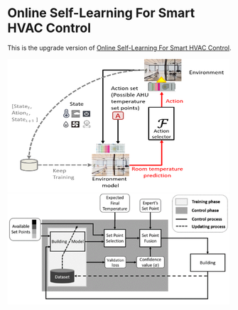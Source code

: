 # Online Self-Learning For Smart HVAC Control
This is the upgrade version of <a href="https://ieeexplore.ieee.org/document/8914027">Online Self-Learning For Smart HVAC Control</a>.<br><br>
<img src="./png/Tiser.png" width="500" height="300"><br>
<img src="./png/System.png" width="500" height="250">
